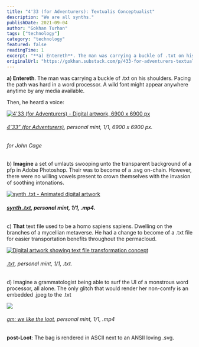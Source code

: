 ```yaml
---
title: "4'33 (for Adventurers): Textualis Conceptualist"
description: "We are all synths."
publishDate: 2021-09-04
author: "Gokhan Turhan"
tags: ["technology"]
category: "technology"
featured: false
readingTime: 1
excerpt: "**a) Entereth**. The man was carrying a buckle of .txt on his shoulders. Pacing the path was hard in a word processor. A wild font might appear anywhere anytime by any media available."
originalUrl: "https://gokhan.substack.com/p/433-for-adventurers-textualis-conceptualist"
---
```


**a) Entereth**. The man was carrying a buckle of .txt on his shoulders. Pacing the path was hard in a word processor. A wild font might appear anywhere anytime by any media available.

Then, he heard a voice:

[![4'33 (for Adventurers) - Digital artwork, 6900 x 6900 px](https://bucketeer-e05bbc84-baa3-437e-9518-adb32be77984.s3.amazonaws.com/public/images/b4e1c701-ee8e-404d-a4b0-cb047f54318a_6900x6900.jpeg)](https://substackcdn.com/image/fetch/f_auto,q_auto:good,fl_progressive:steep/https%3A%2F%2Fbucketeer-e05bbc84-baa3-437e-9518-adb32be77984.s3.amazonaws.com%2Fpublic%2Fimages%2Fb4e1c701-ee8e-404d-a4b0-cb047f54318a_6900x6900.jpeg)
###### *[4’33” (for Adventurers)](https://foundation.app/@gokhan/4-33-for-adventurers-80548)*, personal mint, 1/1, 6900 x 6900 px.

###### *for John Cage*

b) **Imagine** a set of umlauts swooping unto the transparent background of a pfp in Adobe Photoshop. Their was to become of a .svg on-chain. However, there were no willing vowels present to crown themselves with the invasion of soothing intonations.

[![synth .txt - Animated digital artwork](https://bucketeer-e05bbc84-baa3-437e-9518-adb32be77984.s3.amazonaws.com/public/images/8ee0b723-83ac-4499-9247-b98d94ece18d_1758x1068.gif)](https://substackcdn.com/image/fetch/f_auto,q_auto:good,fl_progressive:steep/https%3A%2F%2Fbucketeer-e05bbc84-baa3-437e-9518-adb32be77984.s3.amazonaws.com%2Fpublic%2Fimages%2F8ee0b723-83ac-4499-9247-b98d94ece18d_1758x1068.gif)
###### **[synth .txt](https://foundation.app/@gokhan/synth-txt-80553), personal mint, 1/1, .mp4.**

c) **That** text file used to be a homo sapiens sapiens. Dwelling on the branches of a mycellian metaverse. He had a change to become of a .txt file for easier transportation benefits throughout the permacloud.

[![Digital artwork showing text file transformation concept](https://bucketeer-e05bbc84-baa3-437e-9518-adb32be77984.s3.amazonaws.com/public/images/75d81b22-5252-4c56-b142-d5e4f2c4b1e3_1252x888.png)](https://substackcdn.com/image/fetch/f_auto,q_auto:good,fl_progressive:steep/https%3A%2F%2Fbucketeer-e05bbc84-baa3-437e-9518-adb32be77984.s3.amazonaws.com%2Fpublic%2Fimages%2F75d81b22-5252-4c56-b142-d5e4f2c4b1e3_1252x888.png)
###### [.txt](https://zora.co/gokhan/4761), personal mint, 1/1, .txt.

d) Imagine a grammatologist being able to surf the UI of a monstrous word processor, all alone. The only glitch that would render her non-comfy is an embedded .jpeg to the .txt

[![](https://bucketeer-e05bbc84-baa3-437e-9518-adb32be77984.s3.amazonaws.com/public/images/effaa89b-00c7-4442-9c77-de7dba0a80c2_1300x1170.gif)](https://substackcdn.com/image/fetch/f_auto,q_auto:good,fl_progressive:steep/https%3A%2F%2Fbucketeer-e05bbc84-baa3-437e-9518-adb32be77984.s3.amazonaws.com%2Fpublic%2Fimages%2Feffaa89b-00c7-4442-9c77-de7dba0a80c2_1300x1170.gif)
###### [gm: we like the loot](https://foundation.app/@gokhan/gm-we-like-the-loot-80518), personal mint, 1/1, .mp4

**post-Loot**: The bag is rendered in ASCII next to an ANSII loving .svg.